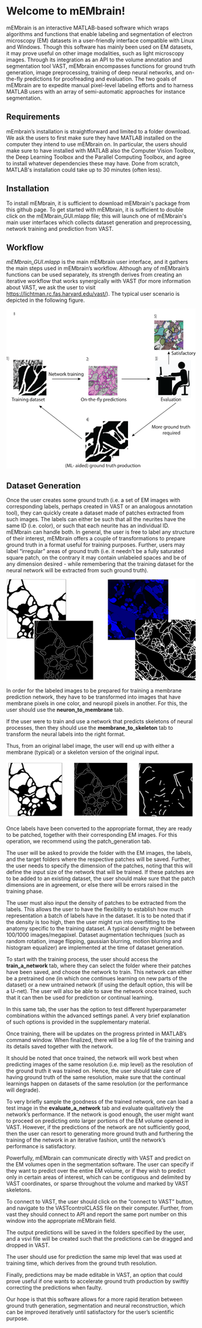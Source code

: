 # Welcome to mEMbrain!

mEMbrain is an interactive MATLAB-based software which wraps algorithms and functions that enable labeling and segmentation of electron microscopy (EM) datasets in a user-friendly interface compatible with Linux and Windows. Though this software has mainly been used on EM datasets, it may prove useful on other image modalities, such as light microscopy images. Through its integration as an API to the volume annotation and segmentation tool VAST, mEMbrain encompasses functions for ground truth generation, image preprocessing, training of deep neural networks, and on-the-fly predictions for proofreading and evaluation. The two goals of mEMbrain are to expedite manual pixel-level labeling efforts and to harness MATLAB users with an array of semi-automatic approaches for instance segmentation. 

## Requirements

mEmbrain’s installation is straightforward and limited to a folder download. We ask the users to first make sure they have MATLAB installed on the computer they intend to use mEMbrain on. In particular, the users should make sure to have installed with MATLAB also the Computer Vision Toolbox, the Deep Learning Toolbox and the Parallel Computing Toolbox, and agree to install whatever dependencies these may have. Done from scratch, MATLAB's installation could take up to 30 minutes (often less). 


## Installation

To install mEMbrain, it is sufficient to download mEMbrain's package from this github page. To get started with mEMbrain, it is sufficient to double click on the mEMbrain_GUI.mlapp file; this will launch one of mEMbrain's main user interfaces which collects dataset generation and preprocessing, network training and prediction from VAST. 

## Workflow

*mEMbrain_GUI.mlapp* is the main mEMbrain user interface, and it gathers the main steps used in mEMbrain’s workflow. Although any of mEMbrain’s functions can be used separately, its strength derives from creating an iterative workflow that works synergically with VAST (for more information about VAST, we ask the user to visit https://lichtman.rc.fas.harvard.edu/vast/). The typical user scenario is depicted in the following figure. 

![Workflow](./README_images/figure_mEMbrain-1_v3.png)

## Dataset Generation

Once the user creates some ground truth (i.e. a set of EM images with corresponding labels, perhaps created in VAST or an analogous annotation tool), they can quickly create a dataset made of patches extracted from such images. The labels can either be such that all the neurites have the same ID (i.e. color), or such that each neurite has an individual ID. mEMbrain can handle both. In general, the user is free to label any structure of their interest, mEMbrain offers a couple of transformations to prepare ground truth in a format useful for training purposes. Further, users may label “irregular” areas of ground truth (i.e. it needn’t be a fully saturated square patch, on the contrary it may contain unlabeled spaces and be of any dimension desired - while remembering that the training dataset for the neural network will be extracted from such ground truth).

![data_1](README_images/figure_data_1.png)

In order for the labeled images to be prepared for training a membrane prediction network, they have to be transformed into images that have membrane pixels in one color, and neuropil pixels in another. For this, the user should use the **neuron_to_membrane** tab. 

If the user were to train and use  a network that predicts skeletons of neural processes, then they should use the **membrane_to_skeleton** tab to transform the neural labels into the right format.

Thus, from an original label image, the user will end up with either a membrane (typical) or a skeleton version of the original input. 

![data_2](README_images/figure_data_2.png)

Once labels have been converted to the appropriate format, they are ready to be patched, together with their corresponding EM images. For this operation, we recommend using the patch_generation tab.

The user will be asked to provide the folder with the EM images, the labels, and the target folders where the respective patches will be saved. Further, the user needs to specify the dimension of the patches, noting that this will define the input size of the network that will be trained. If these patches are to be added to an existing dataset, the user should make sure that the patch dimensions are in agreement, or else there will be errors raised in the training phase. 

The user must also input the density of patches to be extracted from the labels. This allows the user to have the flexibility to establish how much representation a batch of labels have in the dataset. It is to be noted that if the density is too high, then the user might run into overfitting to the anatomy specific to the training dataset. A typical density might be between 100/1000 images/megapixel. Dataset augmentation techniques (such as random rotation, image flipping, gaussian blurring, motion blurring and histogram equalizer) are implemented at the time of dataset generation.

To start with the training process, the user should access the **train_a_network** tab, where they can select the folder where their patches have been saved, and choose the network to train. This network can either be a pretrained one (in which one continues learning on new parts of the dataset) or a new untrained network (if using the default option, this will be a U-net). The user will also be able to save the network once trained, such that it can then be used for prediction or continual learning. 

In this same tab, the user has the option to test different hyperparameter combinations within the advanced settings panel. A very brief explanation of such options is provided in the supplementary material. 

Once training, there will be updates on the progress printed in MATLAB’s command window. When finalized, there will be a log file of the training and its details saved together with the network. 

It should be noted that once trained, the network will work best when predicting images of the same resolution (i.e. mip level) as the resolution of the ground truth it was trained on. Hence, the user should take care of having ground truth of the same resolution, make sure that the continual learnings happen on datasets of the same resolution (or the performance will degrade).

To very briefly sample the goodness of the trained network, one can load a test image in the **evaluate_a_network** tab and evaluate qualitatively the network’s performance. If the network is good enough, the user might want to proceed on predicting onto larger portions of the EM volume opened in VAST. However, if the predictions of the network are not sufficiently good, then the user can resort to generating more ground truth and furthering the training of the network in an iterative fashion, until the network’s performance is satisfactory. 

Powerfully, mEMbrain can communicate directly with VAST and predict on the EM volumes open in the segmentation software. The user can specify if they want to predict over the entire EM volume, or if they wish to predict only in certain areas of interest, which can be contiguous and delimited by VAST coordinates, or sparse throughout the volume and marked by VAST skeletons. 

To connect to VAST, the user should click on the “connect to VAST” button, and navigate to the VASTcontrolCLASS file on their computer. 
Further, from vast they should connect to API and report the same port number on this window into the appropriate mEMbrain field. 

The output predictions will be saved in the folders specified by the user, and a vsvi file will be created such that the predictions can be dragged and dropped in VAST. 

The user should use for prediction the same mip level that was used at training time, which derives from the ground truth resolution.

Finally, predictions may be made editable in VAST, an option that could prove useful if one wants to accelerate ground truth production by swiftly correcting the predictions when faulty. 

Our hope is that this software allows for a more rapid iteration between ground truth generation, segmentation and neural reconstruction, which can be improved iteratively until satisfactory for the user’s scientific purpose. 